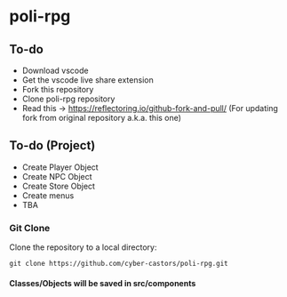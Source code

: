 # poli-rpg

## To-do

* Download vscode
* Get the vscode live share extension
* Fork this repository
* Clone poli-rpg repository
* Read this -> https://reflectoring.io/github-fork-and-pull/ (For updating fork from original repository a.k.a. this one)

## To-do (Project)

* Create Player Object
* Create NPC Object
* Create Store Object
* Create menus
* TBA

### Git Clone

Clone the repository to a local directory:

```git clone https://github.com/cyber-castors/poli-rpg.git```

#### Classes/Objects will be saved in src/components
